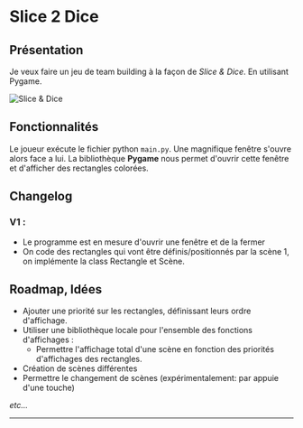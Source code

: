 # Slice 2 Dice

## Présentation

Je veux faire un jeu de team building à la façon de *Slice & Dice*. En utilisant Pygame.

![Slice & Dice](../Images/Slice_dice.png)

## Fonctionnalités 

Le joueur exécute le fichier python `main.py`. Une magnifique fenêtre s'ouvre alors face a lui. La bibliothèque **Pygame** nous permet d'ouvrir cette fenêtre et d'afficher des rectangles colorées.

## Changelog



### V1 :

* Le programme est en mesure d'ouvrir une fenêtre et de la fermer
* On code des rectangles qui vont être définis/positionnés par la scène 1, on implémente la class Rectangle et Scène.

## Roadmap, Idées 

* Ajouter une priorité sur les rectangles, définissant leurs ordre d'affichage.
* Utiliser une bibliothèque locale pour l'ensemble des fonctions d'affichages :
    + Permettre l'affichage total d'une scène en fonction des priorités d'affichages des rectangles.
* Création de scènes différentes
* Permettre le changement de scènes (expérimentalement: par appuie d'une touche)

*etc...*
***
